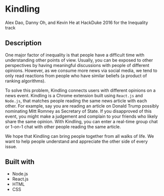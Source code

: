 # Kindling
Alex Dao, Danny Oh, and Kevin He at HackDuke 2016 for the Inequality track

## Description
One major factor of inequality is that people have a difficult time with understanding other points of view. Usually, you can be exposed to other perspectives by having meaningful discussions with people of different opinions. However, as we consume more news via social media, we tend to only read reactions from people who have similar beliefs (a product of ranking algorithms).

To solve this problem, Kindling connects users with different opinions on a news event. Kindling is a Chrome extension built using `React.js` and `Node.js`, that matches people reading the same news article with each other. For example, say you are reading an article on Donald Trump possibly nominating Mitt Romney as Secretary of State. If you disapproved of this event, you might make a judgement and complain to your friends who likely share the same opinion. With Kindling, you can enter a real-time group chat or 1-on-1 chat with other people reading the same article.

We hope that Kindling can bring people together from all walks of life. We want to help people understand and appreciate the other side of every issue.

## Built with
* Node.js
* React.js
* HTML
* CSS

